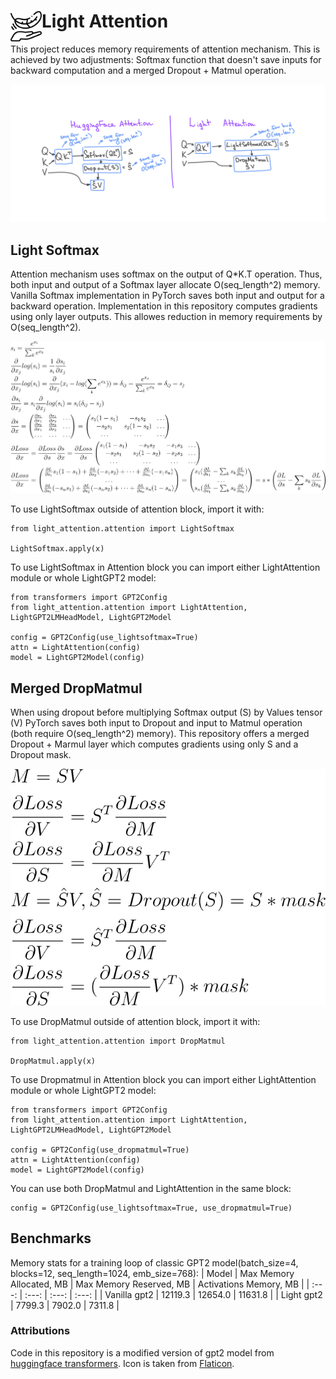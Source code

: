 # <img align="left" alt="Icon" width="50px" src="./img/lightweight.png"> Light Attention

This project reduces memory requirements of attention mechanism. This is achieved by two adjustments: Softmax function that doesn't save inputs for backward computation and a merged Dropout + Matmul operation.

<img src="./img/LightAttention.png">

## Light Softmax
Attention mechanism uses softmax on the output of Q*K.T operation. Thus, both input and output of a Softmax layer allocate O(seq_length^2) memory. 
Vanilla Softmax implementation in PyTorch saves both input and output for a backward operation. 
Implementation in this repository computes gradients using only layer outputs. This allowes reduction in memory requirements by O(seq_length^2).

<img src="./img/softmax.svg">

To use LightSoftmax outside of attention block, import it with:
```
from light_attention.attention import LightSoftmax

LightSoftmax.apply(x)
```

To use LightSoftmax in Attention block you can import either LightAttention module or whole LightGPT2 model:
```
from transformers import GPT2Config
from light_attention.attention import LightAttention, LightGPT2LMHeadModel, LightGPT2Model

config = GPT2Config(use_lightsoftmax=True)
attn = LightAttention(config)
model = LightGPT2Model(config)
```

## Merged DropMatmul
When using dropout before multiplying Softmax output (S) by Values tensor (V) PyTorch saves both input to Dropout and input to Matmul operation (both require O(seq_length^2) memory). This repository offers a merged Dropout + Marmul layer which computes gradients using only S and a Dropout mask. 

<img src="./img/dropmatmul.svg">


To use DropMatmul outside of attention block, import it with:
```
from light_attention.attention import DropMatmul

DropMatmul.apply(x)
```

To use Dropmatmul in Attention block you can import either LightAttention module or whole LightGPT2 model:
```
from transformers import GPT2Config
from light_attention.attention import LightAttention, LightGPT2LMHeadModel, LightGPT2Model

config = GPT2Config(use_dropmatmul=True)
attn = LightAttention(config)
model = LightGPT2Model(config)
```

You can use both DropMatmul and LightAttention in the same block:
```
config = GPT2Config(use_lightsoftmax=True, use_dropmatmul=True)
```

## Benchmarks
Memory stats for a training loop of classic GPT2 model(batch_size=4, blocks=12, seq_length=1024, emb_size=768):
| Model  | Max Memory Allocated, MB | Max Memory Reserved, MB | Activations Memory, MB |
|  :---:  |  :---:  |  :---:  |  :---:  |
| Vanilla gpt2  | 12119.3 | 12654.0 | 11631.8 |
| Light gpt2  | 7799.3 | 7902.0 |  7311.8 |

### Attributions
Code in this repository is a modified version of gpt2 model from [huggingface transformers](https://github.com/huggingface/transformers).
Icon is taken from [Flaticon](https://www.flaticon.com/free-icons/lightweight).
